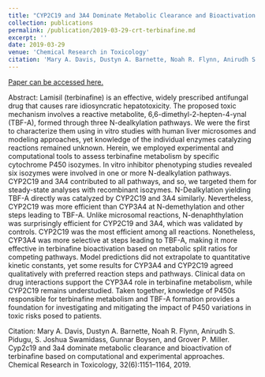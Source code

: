 ```yaml
---
title: "CYP2C19 and 3A4 Dominate Metabolic Clearance and Bioactivation of Terbinafine Based on Computational and Experimental Approaches"
collection: publications
permalink: /publication/2019-03-29-crt-terbinafine.md
excerpt: ''
date: 2019-03-29
venue: 'Chemical Research in Toxicology'
citation: 'Mary A. Davis, Dustyn A. Barnette, Noah R. Flynn, Anirudh S. Pidugu, S. Joshua Swamidass, Gunnar Boysen, and Grover P. Miller. Cyp2c19 and 3a4 dominate metabolic clearance and bioactivation of terbinafine based on computational and experimental approaches. Chemical Research in Toxicology, 32(6):1151–1164, 2019.'
---
```


[Paper can be accessed here.](https://pubs.acs.org/doi/10.1021/acs.chemrestox.9b00006)

Abstract: Lamisil (terbinafine) is an effective, widely prescribed antifungal drug that causes rare idiosyncratic hepatotoxicity. The proposed toxic mechanism involves a reactive metabolite, 6,6-dimethyl-2-hepten-4-ynal (TBF-A), formed through three N-dealkylation pathways. We were the first to characterize them using in vitro studies with human liver microsomes and modeling approaches, yet knowledge of the individual enzymes catalyzing reactions remained unknown. Herein, we employed experimental and computational tools to assess terbinafine metabolism by specific cytochrome P450 isozymes. In vitro inhibitor phenotyping studies revealed six isozymes were involved in one or more N-dealkylation pathways. CYP2C19 and 3A4 contributed to all pathways, and so, we targeted them for steady-state analyses with recombinant isozymes. N-Dealkylation yielding TBF-A directly was catalyzed by CYP2C19 and 3A4 similarly. Nevertheless, CYP2C19 was more efficient than CYP3A4 at N-demethylation and other steps leading to TBF-A. Unlike microsomal reactions, N-denaphthylation was surprisingly efficient for CYP2C19 and 3A4, which was validated by controls. CYP2C19 was the most efficient among all reactions. Nonetheless, CYP3A4 was more selective at steps leading to TBF-A, making it more effective in terbinafine bioactivation based on metabolic split ratios for competing pathways. Model predictions did not extrapolate to quantitative kinetic constants, yet some results for CYP3A4 and CYP2C19 agreed qualitatively with preferred reaction steps and pathways. Clinical data on drug interactions support the CYP3A4 role in terbinafine metabolism, while CYP2C19 remains understudied. Taken together, knowledge of P450s responsible for terbinafine metabolism and TBF-A formation provides a foundation for investigating and mitigating the impact of P450 variations in toxic risks posed to patients.

Citation: Mary A. Davis, Dustyn A. Barnette, Noah R. Flynn, Anirudh S. Pidugu, S. Joshua Swamidass, Gunnar Boysen, and Grover P. Miller. Cyp2c19 and 3a4 dominate
metabolic clearance and bioactivation of terbinafine based on computational and experimental approaches. Chemical Research in Toxicology, 32(6):1151–1164,
2019.

